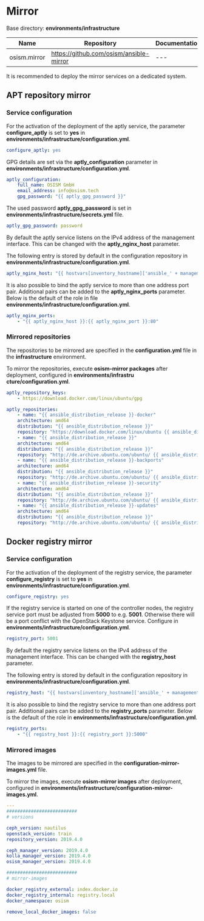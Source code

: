 # Mirror

Base directory: **environments/infrastructure**

**Name**        |**Repository**                             |**Documentation**
----------------|-------------------------------------------|------------------
osism.mirror    |<https://github.com/osism/ansible-mirror>  |---

It is recommended to deploy the mirror services on a dedicated system.

## APT repository mirror

### Service configuration

For the activation of the deployment of the aptly service, the parameter **configure_aptly** is set to **yes** in
**environments/infrastructure/configuration.yml**.

```yaml
configure_aptly: yes
```

GPG details are set via the **aptly_configuration** parameter in **environments/infrastructure/configuration.yml**.

```yaml
aptly_configuration:
    full_name: OSISM GmbH
    email_address: info@osism.tech
    gpg_password: "{{ aptly_gpg_password }}"
```

The used password **aptly_gpg_password** is set in **environments/infrastructure/secrets.yml** file.

```yaml
aptly_gpg_password: password
```

By default the aptly service listens on the IPv4 address of the management interface. This can be changed with the
**aptly_nginx_host** parameter.

The following entry is stored by default in the configuration repository in **environments/infrastructure/configuration.yml**.

```yaml
aptly_nginx_host: "{{ hostvars[inventory_hostname]['ansible_' + management_interface]['ipv4']['address'] }}"
```

It is also possible to bind the aptly service to more than one address port pair. Additional pairs can be added to the
**aptly_nginx_ports** parameter. Below is the default of the role in file **environments/infrastructure/configuration.yml**.

```yaml
aptly_nginx_ports:
    - "{{ aptly_nginx_host }}:{{ aptly_nginx_port }}:80"
```

### Mirrored repositories

The repositories to be mirrored are specified in the **configuration.yml** file in the **infrastructure** environment.

To mirror the repositories, execute **osism-mirror packages** after deployment, configured in
**environments/infrastru cture/configuration.yml**.

```yaml
aptly_repository_keys:
    - https://download.docker.com/linux/ubuntu/gpg

aptly_repositories:
    - name: "{{ ansible_distribution_release }}-docker"
    architecture: amd64
    distribution: "{{ ansible_distribution_release }}"
    repository: "https://download.docker.com/linux/ubuntu {{ ansible_distribution_release }} stable"
    - name: "{{ ansible_distribution_release }}"
    architecture: amd64
    distribution: "{{ ansible_distribution_release }}"
    repository: "http://de.archive.ubuntu.com/ubuntu/ {{ ansible_distribution_release }} main restricted universe multiverse"
    - name: "{{ ansible_distribution_release }}-backports"
    architecture: amd64
    distribution: "{{ ansible_distribution_release }}"
    repository: "http://de.archive.ubuntu.com/ubuntu/ {{ ansible_distribution_release }}-backports main restricted universe multiverse"
    - name: "{{ ansible_distribution_release }}-security"
    architecture: amd64
    distribution: "{{ ansible_distribution_release }}"
    repository: "http://de.archive.ubuntu.com/ubuntu/ {{ ansible_distribution_release }}-security main restricted universe multiverse"
    - name: "{{ ansible_distribution_release }}-updates"
    architecture: amd64
    distribution: "{{ ansible_distribution_release }}"
    repository: "http://de.archive.ubuntu.com/ubuntu/ {{ ansible_distribution_release }}-updates main restricted universe multiverse"
```

## Docker registry mirror

### Service configuration

For the activation of the deployment of the registry service, the parameter **configure_registry** is set to **yes** in
**environments/infrastructure/configuration.yml**.

```yaml
configure_registry: yes
```

If the registry service is started on one of the controller nodes, the registry service port must be adjusted from **5000** to
e.g. **5001**. Otherwise there will be a port conflict with the OpenStack Keystone service. Configure in
**environments/infrastructure/configuration.yml**.

```yaml
registry_port: 5001
```

By default the registry service listens on the IPv4 address of the management interface.
This can be changed with the **registry_host** parameter.

The following entry is stored by default in the configuration repository in **environments/infrastructure/configuration.yml**.

```yaml
registry_host: "{{ hostvars[inventory_hostname]['ansible_' + management_interface]['ipv4']['address'] }}"
```

It is also possible to bind the registry service to more than one address port pair. Additional pairs can be added to the
**registry_ports** parameter. Below is the default of the role in **environments/infrastructure/configuration.yml**.

```yaml
registry_ports:
    - "{{ registry_host }}:{{ registry_port }}:5000"
```

### Mirrored images

The images to be mirrored are specified in the **configuration-mirror-images.yml** file.

To mirror the images, execute **osism-mirror images** after deployment, configured in
**environments/infrastructure/configuration-mirror-images.yml**.

```yaml
---
##########################
# versions

ceph_version: nautilus
openstack_version: train
repository_version: 2019.4.0

ceph_manager_version: 2019.4.0
kolla_manager_version: 2019.4.0
osism_manager_version: 2019.4.0

##########################
# mirror-images

docker_registry_external: index.docker.io
docker_registry_internal: registry.local
docker_namespace: osism

remove_local_docker_images: false
```
